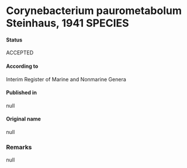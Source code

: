 Corynebacterium paurometabolum Steinhaus, 1941 SPECIES
=======

#### Status
ACCEPTED

#### According to
Interim Register of Marine and Nonmarine Genera

#### Published in
null

#### Original name
null

### Remarks
null